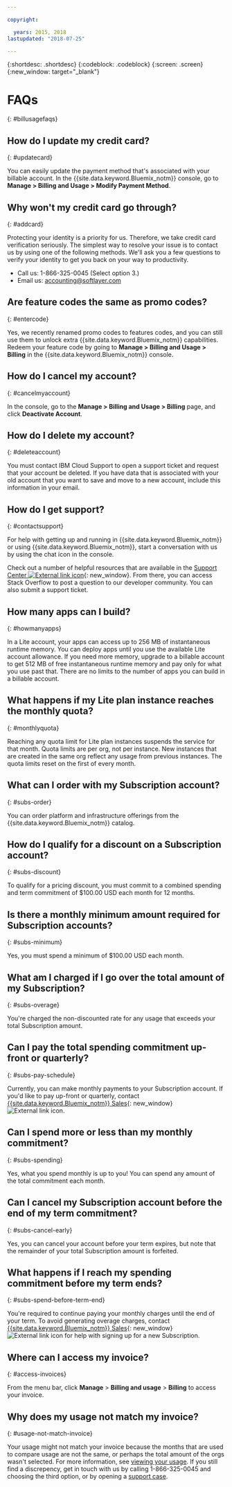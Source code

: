 ```yaml
---

copyright:

  years: 2015, 2018
lastupdated: "2018-07-25"

---
```


{:shortdesc: .shortdesc}
{:codeblock: .codeblock}
{:screen: .screen}
{:new_window: target="_blank"}

# FAQs
{: #billusagefaqs} 

## How do I update my credit card?
{: #updatecard}

You can easily update the payment method that's associated with your billable account. In the {{site.data.keyword.Bluemix_notm}} console, go to **Manage > Billing and Usage > Modify Payment Method**. 

## Why won't my credit card go through?
{: #addcard}

Protecting your identity is a priority for us. Therefore, we take credit card verification seriously. The simplest way to resolve your issue is to contact us by using one of the following methods. We'll ask you a few questions to verify your identity to get you back on your way to productivity. 

   * Call us: 1-866-325-0045 (Select option 3.)
   * Email us: accounting@softlayer.com

## Are feature codes the same as promo codes? 
{: #entercode}

Yes, we recently renamed promo codes to features codes, and you can still use them to unlock extra {{site.data.keyword.Bluemix_notm}} capabilities. Redeem your feature code by going to **Manage > Billing and Usage > Billing** in the {{site.data.keyword.Bluemix_notm}} console. 

## How do I cancel my account?
{: #cancelmyaccount}

In the console, go to the **Manage > Billing and Usage > Billing** page, and click **Deactivate Account**.

## How do I delete my account?
{: #deleteaccount}

You must contact IBM Cloud Support to open a support ticket and request that your account be deleted. If you have data that is associated with your old account that you want to save and move to a new account, include this information in your email.

## How do I get support?
{: #contactsupport}

For help with getting up and running in {{site.data.keyword.Bluemix_notm}} or using {{site.data.keyword.Bluemix_notm}}, start a conversation with us by using the chat icon in the console. 

Check out a number of helpful resources that are available in the [Support Center ![External link icon](../icons/launch-glyph.svg)](https://console.bluemix.net/unifiedsupport/supportcenter){: new_window}. From there, you can access Stack Overflow to post a question to our developer community. You can also submit a support ticket.  

## How many apps can I build?
{: #howmanyapps}

In a Lite account, your apps can access up to 256 MB of instantaneous runtime memory. You can deploy apps until you use the available Lite account allowance. If you need more memory, upgrade to a billable account to get 512 MB of free instantaneous runtime memory and pay only for what you use past that. There are no limits to the number of apps you can build in a billable account.

## What happens if my Lite plan instance reaches the monthly quota?
{: #monthlyquota}

Reaching any quota limit for Lite plan instances suspends the service for that month. Quota limits are per org, not per instance. New instances that are created in the same org reflect any usage from previous instances. The quota limits reset on the first of every month.

## What can I order with my Subscription account? 
{: #subs-order}

You can order platform and infrastructure offerings from the {{site.data.keyword.Bluemix_notm}} catalog.

## How do I qualify for a discount on a Subscription account? 
{: #subs-discount}

To qualify for a pricing discount, you must commit to a combined spending and term commitment of $100.00 USD each month for 12 months. 

## Is there a monthly minimum amount required for Subscription accounts? 
{: #subs-minimum}

Yes, you must spend a minimum of $100.00 USD each month.

## What am I charged if I go over the total amount of my Subscription?
{: #subs-overage}

You're charged the non-discounted rate for any usage that exceeds your total Subscription amount.

## Can I pay the total spending commitment up-front or quarterly?
{: #subs-pay-schedule}

Currently, you can make monthly payments to your Subscription account. If you'd like to pay up-front or quarterly, contact [{{site.data.keyword.Bluemix_notm}} Sales](https://www.ibm.com/cloud-computing/bluemix/contact-us){: new_window} ![External link icon](../icons/launch-glyph.svg).

## Can I spend more or less than my monthly commitment?  
{: #subs-spending}

Yes, what you spend monthly is up to you! You can spend any amount of the total commitment each month. 

## Can I cancel my Subscription account before the end of my term commitment?  
{: #subs-cancel-early}

Yes, you can cancel your account before your term expires, but note that the remainder of your total Subscription amount is forfeited. 

## What happens if I reach my spending commitment before my term ends?  
{: #subs-spend-before-term-end}

You're required to continue paying your monthly charges until the end of your term. To avoid generating overage charges, contact [{{site.data.keyword.Bluemix_notm}} Sales](https://www.ibm.com/cloud-computing/bluemix/contact-us){: new_window} ![External link icon](../icons/launch-glyph.svg) for help with signing up for a new Subscription. 

## Where can I access my invoice?
{: #access-invoices}

From the menu bar, click **Manage** > **Billing and usage** > **Billing** to access your invoice.

## Why does my usage not match my invoice?
{: #usage-not-match-invoice}

Your usage might not match your invoice because the months that are used to compare usage are not the same, or perhaps the total amount of the orgs wasn't selected. For more information, see [viewing your usage](/docs/billing-usage/viewing_usage.html#viewingusage). If you still find a discrepency, get in touch with us by calling 1-866-325-0045 and choosing the third option, or by opening a [support case](/docs/get-support/howtogetsupport.html#open-ticket).








